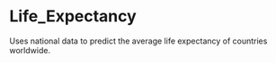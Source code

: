 # Life_Expectancy
Uses national data to predict the average life expectancy of countries worldwide.
